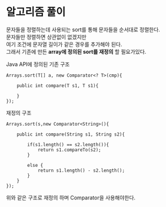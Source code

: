 # 알고리즘 풀이

문자들을 정렬하는데 사용되는 sort를 통해 문자들을 순서대로 정렬한다.  
문자들만 정렬하면 상관없이 없겠지만  
여기 조건에 문자열 길이가 같은 경우를 추가해야 된다.  
그래서 기존에 만든 **array에 정의된 sort를 재정의** 할 필요가있다.  

Java API에 정의된 기존 구조

    Arrays.sort(T[] a, new Comparator<? T>(cmp){

        public int compare(T s1, T s1){
        
        }
    });

재정의 구조

    Arrays.sort(s,new Comparator<String>(){ 
    
        public int compare(String s1, String s2){
                
            if(s1.length() == s2.length()){
                return s1.compareTo(s2);
            }

            else {
                return s1.length() - s2.length();
            }
        }
    });

위와 같은 구조로 재정의 하며 Comparator을 사용해야한다.

    